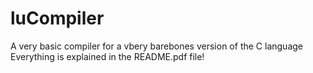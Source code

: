 # luCompiler
A very basic compiler for a vbery barebones version of the C language
Everything is explained in the README.pdf file!
